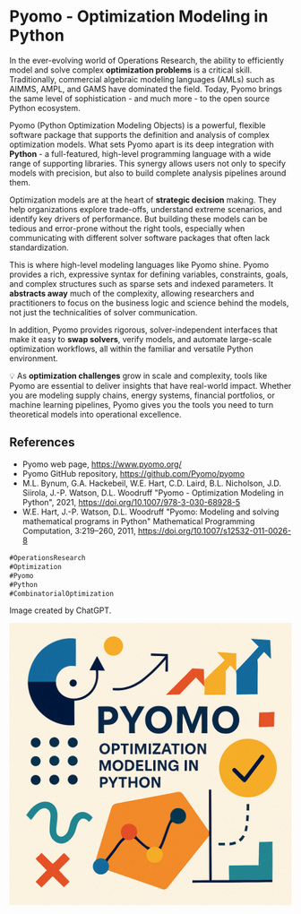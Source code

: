 # Pyomo - Optimization Modeling in Python

In the ever-evolving world of Operations Research, the ability to efficiently model and solve complex **optimization problems** is a critical skill. Traditionally, commercial algebraic modeling languages (AMLs) such as AIMMS, AMPL, and GAMS have dominated the field. Today, Pyomo brings the same level of sophistication - and much more - to the open source Python ecosystem.

Pyomo (Python Optimization Modeling Objects) is a powerful, flexible software package that supports the definition and analysis of complex optimization models. What sets Pyomo apart is its deep integration with **Python** - a full-featured, high-level programming language with a wide range of supporting libraries. This synergy allows users not only to specify models with precision, but also to build complete analysis pipelines around them.

Optimization models are at the heart of **strategic decision** making. They help organizations explore trade-offs, understand extreme scenarios, and identify key drivers of performance. But building these models can be tedious and error-prone without the right tools, especially when communicating with different solver software packages that often lack standardization.

This is where high-level modeling languages like Pyomo shine. Pyomo provides a rich, expressive syntax for defining variables, constraints, goals, and complex structures such as sparse sets and indexed parameters. It **abstracts away** much of the complexity, allowing researchers and practitioners to focus on the business logic and science behind the models, not just the technicalities of solver communication.

In addition, Pyomo provides rigorous, solver-independent interfaces that make it easy to **swap solvers**, verify models, and automate large-scale optimization workflows, all within the familiar and versatile Python environment.


💡 As **optimization challenges** grow in scale and complexity, tools like Pyomo are essential to deliver insights that have real-world impact. Whether you are modeling supply chains, energy systems, financial portfolios, or machine learning pipelines, Pyomo gives you the tools you need to turn theoretical models into operational excellence.


 
## References
+ Pyomo web page, https://www.pyomo.org/
+ Pyomo GitHub repository, https://github.com/Pyomo/pyomo
+ M.L. Bynum, G.A. Hackebeil, W.E. Hart, C.D. Laird, B.L. Nicholson, J.D. Siirola, J.-P. Watson, D.L. Woodruff "Pyomo - Optimization Modeling in Python", 2021, https://doi.org/10.1007/978-3-030-68928-5
+ W.E. Hart, J.-P. Watson, D.L. Woodruff "Pyomo: Modeling and solving mathematical programs in Python" Mathematical Programming Computation, 3:219–260, 2011, https://doi.org/10.1007/s12532-011-0026-8




```
#OperationsResearch
#Optimization
#Pyomo
#Python
#CombinatorialOptimization
```

Image created by ChatGPT.

![Pyomo - Optimization Modeling in Python](./img.png)


